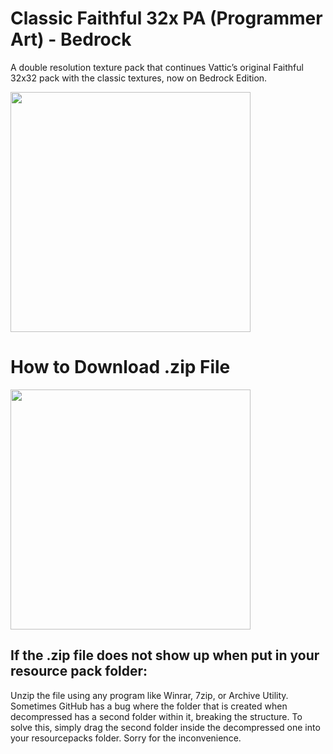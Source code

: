 # Classic Faithful 32x PA (Programmer Art) - Bedrock
A double resolution texture pack that continues Vattic’s original Faithful 32x32 pack with the classic textures, now on Bedrock Edition.

<img src="https://raw.githubusercontent.com/Faithful-Resource-Pack/Branding/main/social%20media/banners/github/cf32pa_banner.png" align="center" height="384px">

# How to Download .zip File

<img src="https://user-images.githubusercontent.com/75297863/163903656-b32b9686-c147-469b-bb3f-808ab6d6bc36.png" align="center" height="384px">

## If the .zip file does not show up when put in your resource pack folder:

Unzip the file using any program like Winrar, 7zip, or Archive Utility. Sometimes GitHub has a bug where the folder that is created when decompressed has a second folder within it, breaking the structure. To solve this, simply drag the second folder inside the decompressed one into your resourcepacks folder. Sorry for the inconvenience.
